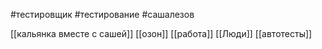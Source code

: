 #тестировщик #тестирование #сашалезов

[[кальянка вместе с сашей]]
[[озон]]
[[работа]]
[[Люди]]
[[автотесты]]